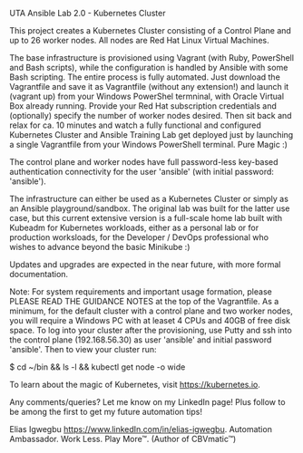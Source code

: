 UTA Ansible Lab 2.0 - Kubernetes Cluster

This project creates a Kubernetes Cluster consisting of a Control Plane and up to 26 worker nodes. All nodes are Red Hat Linux Virtual Machines.

The base infrastructure is provisioned using Vagrant (with Ruby, PowerShell and Bash scripts), while the configuration is handled by Ansible with some Bash scripting. The entire process is fully automated. Just download the Vagrantfile and save it as Vagrantfile (without any extension!) and launch it (vagrant up) from your Windows PowerShel termninal, with Oracle Virtual Box already running. Provide your Red Hat subscription credentials and (optionally) specify the number of worker nodes desired. Then sit back and relax for ca. 10 minutes and watch a fully functional and configured Kubernetes Cluster and Ansible Training Lab get deployed just by launching a single Vagrantfile from your Windows PowerShell terminal. Pure Magic :)

The control plane and worker nodes have full password-less key-based authentication connectivity for the user 'ansible' (with initial password: 'ansible').

The infrastructure can either be used as a Kubernetes Cluster or simply as an Ansible playground/sandbox. The original lab was built for the latter use case, but this current extensive version is a full-scale home lab built with Kubeadm for Kubernetes workloads, either as a personal lab or for production worksloads, for the Developer / DevOps professional who wishes to advance beyond the basic Minikube :)

Updates and upgrades are expected in the near future, with more formal documentation.

Note: For system requirements and important usage formation, please PLEASE READ THE GUIDANCE NOTES at the top of the Vagrantfile.
As a minimum, for the default cluster with a control plane and two worker nodes, you will require a Windows PC with at leaset 4 CPUs and 40GB of free disk space.
To log into your cluster after the provisioning, use Putty and ssh into the control plane (192.168.56.30) as user 'ansible' and initial password 'ansible'. 
Then to view your cluster run:

$ cd ~/bin && ls -l && kubectl get node -o wide

To learn about the magic of Kubernetes, visit https://kubernetes.io.

Any comments/queries? Let me know on my LinkedIn page! Plus follow to be among the first to get my future automation tips!

Elias Igwegbu
https://www.linkedIn.com/in/elias-igwegbu.
Automation Ambassador. Work Less. Play More™.
(Author of CBVmatic™)
